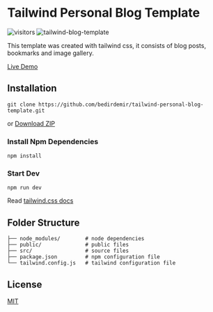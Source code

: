 
# Tailwind Personal Blog Template
![visitors](https://visitor-badge.laobi.icu/badge?page_id=bedirdemir.tailwind-personal-website-template)
![tailwind-blog-template](https://raw.githubusercontent.com/bedirdemir/tailwind-personal-website-template/main/public/img/image.jpg)

This template was created with tailwind css, it consists of blog posts, bookmarks and image gallery.

[Live Demo](https://tailwind-personal-blog-template.vercel.app/)
## Installation

    git clone https://github.com/bedirdemir/tailwind-personal-blog-template.git
or
[Download ZIP](https://github.com/bedirdemir/tailwind-personal-blog-template/archive/refs/heads/main.zip)

### Install Npm Dependencies

    npm install
### Start Dev

    npm run dev
Read [tailwind.css docs](https://tailwindcss.com/docs/installation)
## Folder Structure
```
├── node_modules/        # node dependencies
├── public/              # public files        
├── src/                 # source files
├── package.json         # npm configuration file
└── tailwind.config.js   # tailwind configuration file
```
## License

[MIT](https://choosealicense.com/licenses/mit/)
